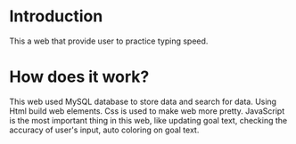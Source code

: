 # Introduction

This a web that provide user to practice typing speed.

# How does it work?

This web used MySQL database to store data and search for data.
Using Html build web elements.
Css is used to make web more pretty.
JavaScript is the most important thing in this web, like updating goal text, checking the accuracy of user's input, auto coloring on goal text.

